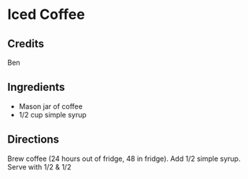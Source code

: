 # Iced Coffee

## Credits

Ben

## Ingredients

- Mason jar of coffee
- 1/2 cup simple syrup

## Directions

Brew coffee (24 hours out of fridge, 48 in fridge). Add 1/2 simple syrup. Serve
with 1/2 & 1/2


